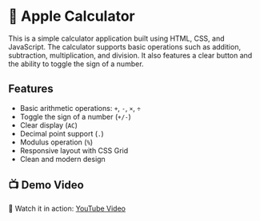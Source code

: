 # 📱 Apple Calculator

This is a simple calculator application built using HTML, CSS, and JavaScript. The calculator supports basic operations such as addition, subtraction, multiplication, and division. It also features a clear button and the ability to toggle the sign of a number.

## Features

- Basic arithmetic operations: `+`, `-`, `×`, `÷`
- Toggle the sign of a number (`+/-`)
- Clear display (`AC`)
- Decimal point support (`.`)
- Modulus operation (`%`)
- Responsive layout with CSS Grid
- Clean and modern design

## 📺 Demo Video  
🎥 Watch it in action: [YouTube Video](https://youtu.be/uB5vZg29q8E)
